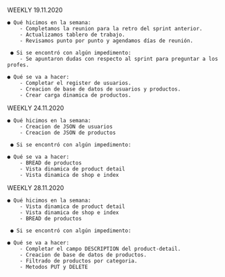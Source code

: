 WEEKLY 19.11.2020

    ● Qué hicimos en la semana:
        - Completamos la reunion para la retro del sprint anterior.
        - Actualizamos tablero de trabajo.
        - Revisamos punto por punto y agendamos días de reunión.

     ● Si se encontró con algún impedimento: 
        - Se apuntaron dudas con respecto al sprint para preguntar a los profes.

    ● Qué se va a hacer:
        - Completar el register de usuarios.
        - Creacion de base de datos de usuarios y productos.
        - Crear carga dinamica de productos.

WEEKLY 24.11.2020

    ● Qué hicimos en la semana:
        - Creacion de JSON de usuarios
        - Creacion de JSON de productos

     ● Si se encontró con algún impedimento: 

    ● Qué se va a hacer:
        - BREAD de productos
        - Vista dinamica de product detail
        - Vista dinamica de shop e index

WEEKLY 28.11.2020

    ● Qué hicimos en la semana:
        - Vista dinamica de product detail
        - Vista dinamica de shop e index
        - BREAD de productos

     ● Si se encontró con algún impedimento: 

    ● Qué se va a hacer:
        - Completar el campo DESCRIPTION del product-detail.
        - Creacion de base de datos de productos.
        - Filtrado de productos por categoria.
        - Metodos PUT y DELETE
        